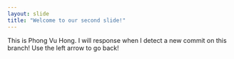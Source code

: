 ```yaml
---
layout: slide
title: "Welcome to our second slide!"
---
```

This is Phong Vu Hong. I will response when I detect a new commit on this branch!
Use the left arrow to go back!
